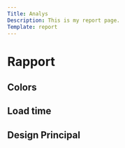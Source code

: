 ```yaml
---
Title: Analys
Description: This is my report page.
Template: report
---
```


<h1 class="headline-margin">Rapport</h1>

<div class="kmom-box">
    <h2>Colors</h2>
    <div class="headline-box"></div>
    <a href="analysis/01_colors" aria-label="colors">
        <i class="far fa-arrow-alt-circle-right"></i>
    </a>
</div>

<div class="kmom-box">
    <h2>Load time</h2>
    <div class="headline-box"></div>
    <a href="analysis/02_load" aria-label="load time">
        <i class="far fa-arrow-alt-circle-right"></i>
    </a>
</div>

<div class="kmom-box">
    <h2>Design Principal</h2>
    <div class="headline-box"></div>
    <a href="analysis/03_design_principles" aria-label="design principals">
        <i class="far fa-arrow-alt-circle-right"></i>
    </a>
</div>

